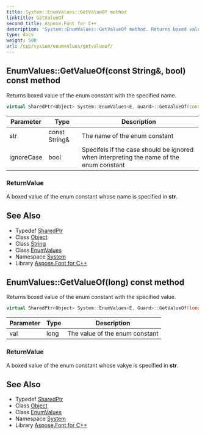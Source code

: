 ```yaml
---
title: System::EnumValues::GetValueOf method
linktitle: GetValueOf
second_title: Aspose.Font for C++
description: 'System::EnumValues::GetValueOf method. Returns boxed value of the enum constant with the specified name in C++.'
type: docs
weight: 500
url: /cpp/system/enumvalues/getvalueof/
---
```

## EnumValues::GetValueOf(const String\&, bool) const method


Returns boxed value of the enum constant with the specified name.

```cpp
virtual SharedPtr<Object> System::EnumValues<E, Guard>::GetValueOf(const String &str, bool ignoreCase) const override
```


| Parameter | Type | Description |
| --- | --- | --- |
| str | const String\& | The name of the enum constant |
| ignoreCase | bool | Specifeis if the case should be ignored when interpreting the name of the enum constant |

### ReturnValue

A boxed value of the enum constant whose name is specified in **str**.

## See Also

* Typedef [SharedPtr](../../sharedptr/)
* Class [Object](../../object/)
* Class [String](../../string/)
* Class [EnumValues](../)
* Namespace [System](../../)
* Library [Aspose.Font for C++](../../../)
## EnumValues::GetValueOf(long) const method


Returns boxed value of the enum constant with the specified value.

```cpp
virtual SharedPtr<Object> System::EnumValues<E, Guard>::GetValueOf(long val) const override
```


| Parameter | Type | Description |
| --- | --- | --- |
| val | long | The value of the enum constant |

### ReturnValue

A boxed value of the enum constant whose vakye is specified in **str**.

## See Also

* Typedef [SharedPtr](../../sharedptr/)
* Class [Object](../../object/)
* Class [EnumValues](../)
* Namespace [System](../../)
* Library [Aspose.Font for C++](../../../)
